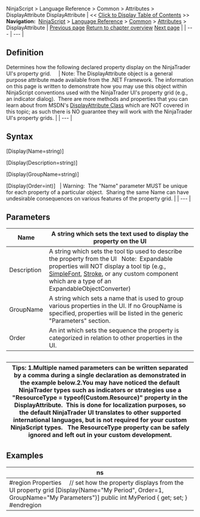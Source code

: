﻿
NinjaScript \> Language Reference \> Common \> Attributes \> DisplayAttribute
DisplayAttribute
| \<\< [Click to Display Table of Contents](displayattribute.md) \>\> **Navigation:**     [NinjaScript](ninjascript.md) \> [Language Reference](language_reference_wip.md) \> [Common](common.md) \> [Attributes](attributes.md) \> DisplayAttribute | [Previous page](categoryorderattribute.md) [Return to chapter overview](attributes.md) [Next page](ninjascriptpropertyattribute.md) |
| --- | --- |
## Definition
Determines how the following declared property display on the NinjaTrader UI's property grid.  
 
| Note: The DisplayAttribute object is a general purpose attribute made available from the .NET Framework. The information on this page is written to demonstrate how you may use this object within NinjaScript conventions used with the NinjaTrader UI's property grid (e.g., an indicator dialog).  There are more methods and properties that you can learn about from MSDN's [DisplayAttribute Class](https://msdn.microsoft.com/en-us/library/system.componentmodel.dataannotations.displayattribute(v=vs.110).aspx) which are NOT covered in this topic; as such there is NO guarantee they will work with the NinjaTrader UI's property grids. |
| --- |
 
## 
## Syntax
\[Display(Name\=string)]  

\[Display(Description\=string)]  

\[Display(GroupName\=string)]  

\[Display(Order\=int)]
 
| Warning:  The "Name" parameter MUST be unique for each property of a particular object.  Sharing the same Name can have undesirable consequences on various features of the property grid. |
| --- |

## Parameters
| Name | A string which sets the text used to display the property on the UI |
| --- | --- |
| Description | A string which sets the tool tip used to describe the property from the UI    Note:  Expandable properties will NOT display a tool tip (e.g., [SimpleFont](simplefont_class.md), [Stroke](stroke_class.md), or any custom component which are a type of an ExpandableObjectConverter) |
| GroupName | A string which sets a name that is used to group various properties in the UI. If no GroupName is specified, properties will be listed in the generic "Parameters" section. |
| Order | An int which sets the sequence the property is categorized in relation to other properties in the UI. |
## 
## 
| Tips:  1\.Multiple named parameters can be written separated by a comma during a single declaration as demonstrated in the example below.2\.You may have noticed the default NinjaTrader types such as indicators or strategies use a "ResourceType \= typeof(Custom.Resource)" property in the DisplayAttribute.  This is done for localization purposes, so the default NinjaTrader UI translates to other supported international languages, but is not required for your custom NinjaScript types.   The ResourceType property can be safely ignored and left out in your custom development. |
| --- |

## Examples
| ns |
| --- |
| \#region Properties      // set how the property displays from the UI property grid \[Display(Name\="My Period", Order\=1, GroupName\="My Parameters")] public int MyPeriod { get; set; }   \#endregion |

